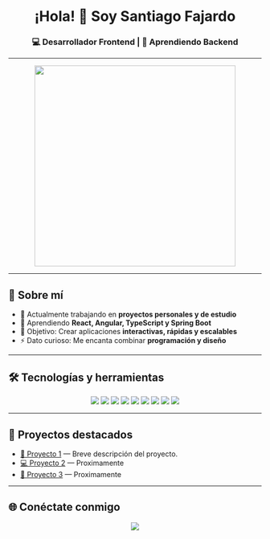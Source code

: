 <!-- Encabezado animado -->
<h1 align="center">¡Hola! 👋 Soy Santiago Fajardo</h1>
<h3 align="center">💻 Desarrollador Frontend | 🌱 Aprendiendo Backend</h3>

---

<!-- GIF o imagen -->
<p align="center">
  <img src="file:///C:/Users/ASUS/OneDrive/Im%C3%A1genes/foto%20de%20github.jpg" width="400"/>
</p>

---

## 🚀 Sobre mí
- 🔭 Actualmente trabajando en **proyectos personales y de estudio**
- 🌱 Aprendiendo **React, Angular, TypeScript y Spring Boot**
- 🎯 Objetivo: Crear aplicaciones **interactivas, rápidas y escalables**
- ⚡ Dato curioso: Me encanta combinar **programación y diseño**

---

## 🛠️ Tecnologías y herramientas
<p align="center">
  <img src="https://img.shields.io/badge/HTML5-E34F26?style=for-the-badge&logo=html5&logoColor=white"/>
  <img src="https://img.shields.io/badge/CSS3-1572B6?style=for-the-badge&logo=css3&logoColor=white"/>
  <img src="https://img.shields.io/badge/JavaScript-F7DF1E?style=for-the-badge&logo=javascript&logoColor=black"/>
  <img src="https://img.shields.io/badge/TypeScript-3178C6?style=for-the-badge&logo=typescript&logoColor=white"/>
  <img src="https://img.shields.io/badge/React-20232A?style=for-the-badge&logo=react&logoColor=61DAFB"/>
  <img src="https://img.shields.io/badge/Angular-DD0031?style=for-the-badge&logo=angular&logoColor=white"/>
  <img src="https://img.shields.io/badge/TailwindCSS-38B2AC?style=for-the-badge&logo=tailwind-css&logoColor=white"/>
  <img src="https://img.shields.io/badge/Node.js-339933?style=for-the-badge&logo=node.js&logoColor=white"/>
  <img src="https://img.shields.io/badge/MySQL-4479A1?style=for-the-badge&logo=mysql&logoColor=white"/>
</p>


---

## 📌 Proyectos destacados
- [🎨 Proyecto 1]("") — Breve descripción del proyecto.
- [💻 Proyecto 2](URL) — Proximamente
- [🚀 Proyecto 3](URL) — Proximamente

---

## 🌐 Conéctate conmigo
<p align="center">
  <a href="https://www.linkedin.com/in/santiago-fajardo-morales-7a304b379/">
  <img src="https://img.shields.io/badge/LinkedIn-0077B5?style=for-the-badge&logo=linkedin&logoColor=white"/>
</a>

</p>


<!--
**santiago123-dex/santiago123-dex** is a ✨ _special_ ✨ repository because its `README.md` (this file) appears on your GitHub profile.

Here are some ideas to get you started:

- 🔭 I’m currently working on ...
- 🌱 I’m currently learning ...
- 👯 I’m looking to collaborate on ...
- 🤔 I’m looking for help with ...
- 💬 Ask me about ...
- 📫 How to reach me: ...
- 😄 Pronouns: ...
- ⚡ Fun fact: ...
-->
